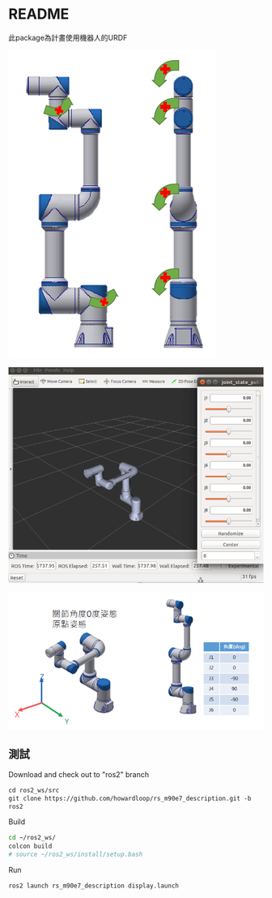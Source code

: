 # README

此package為計畫使用機器人的URDF

![image-20230420152911935](./pic/Readme/image-20230420152911935.png)

![demo](./pic/Readme/demo.gif)

![image-20230420152831855](./pic/Readme/image-20230420152831855.png)



## 測試

Download and check out to "ros2" branch

```shell
cd ros2_ws/src
git clone https://github.com/howardloop/rs_m90e7_description.git -b ros2 
```

Build

```bash
cd ~/ros2_ws/
colcon build
# source ~/ros2_ws/install/setup.bash
```

Run

```shell
ros2 launch rs_m90e7_description display.launch
```

